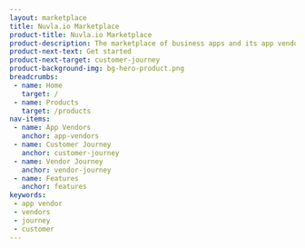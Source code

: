 ```yaml
---
layout: marketplace
title: Nuvla.io Marketplace
product-title: Nuvla.io Marketplace
product-description: The marketplace of business apps and its app vendor programme simplify the adoption and deployment of an edge computing strategy.
product-next-text: Get started
product-next-target: customer-journey
product-background-img: bg-hero-product.png
breadcrumbs:
 - name: Home
   target: /
 - name: Products
   target: /products
nav-items:
 - name: App Vendors
   anchor: app-vendors
 - name: Customer Journey
   anchor: customer-journey
 - name: Vendor Journey
   anchor: vendor-journey
 - name: Features
   anchor: features
keywords:
 - app vendor
 - vendors
 - journey
 - customer   
---
```

